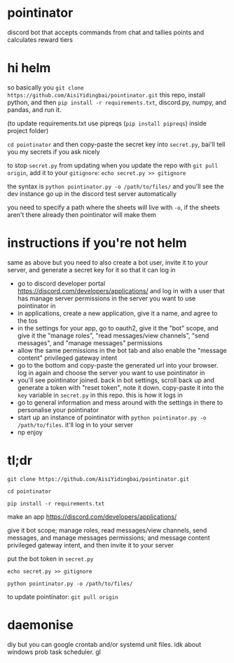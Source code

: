 # pointinator
discord bot that accepts commands from chat and tallies points and calculates reward tiers

# hi helm
so basically you `git clone https://github.com/AisiYidingbai/pointinator.git` this repo, install python, and then `pip install -r requirements.txt`, discord.py, numpy, and pandas, and run it.

(to update requirements.txt use pipreqs (`pip install pipreqs`) inside project folder)

`cd pointinator` and then copy-paste the secret key into `secret.py`, bai'll tell you my secrets if you ask nicely

to stop `secret.py` from updating when you update the repo with `git pull origin`, add it to your `gitignore`: `echo secret.py >> gitignore`

the syntax is `python pointinator.py -o /path/to/files/` and you'll see the dev instance go up in the discord test server automatically

you need to specify a path where the sheets will live with `-o`, if the sheets aren't there already then pointinator will make them

# instructions if you're not helm
same as above but you need to also create a bot user, invite it to your server, and generate a secret key for it so that it can log in

* go to discord developer portal https://discord.com/developers/applications/ and log in with a user that has manage server permissions in the server you want to use pointinator in
* in applications, create a new application, give it a name, and agree to the tos
* in the settings for your app, go to oauth2, give it the "bot" scope, and give it the "manage roles", "read messages/view channels", "send messages", and "manage messages" permissions
* allow the same permissions in the bot tab and also enable the "message content" privileged gateway intent
* go to the bottom and copy-paste the generated url into your browser. log in again and choose the server you want to use pointinator in
* you'll see pointinator joined. back in bot settings, scroll back up and generate a token with "reset token", note it down. copy-paste it into the `key` variable in `secret.py` in this repo. this is how it logs in
* go to general information and mess around with the settings in there to personalise your pointinator
* start up an instance of pointinator with `python pointinator.py -o /path/to/files`. it'll log in to your server
* np enjoy

# tl;dr
`git clone https://github.com/AisiYidingbai/pointinator.git`

`cd pointinator`

`pip install -r requirements.txt`

make an app https://discord.com/developers/applications/

give it bot scope; manage roles, read messages/view channels, send messages, and manage messages permissions; and message content privileged gateway intent, and then invite it to your server

put the bot token in `secret.py`

`echo secret.py >> gitignore`

`python pointinator.py -o /path/to/files/`

to update pointinator: `git pull origin`

# daemonise
diy but you can google crontab and/or systemd unit files. idk about windows prob task scheduler. gl
